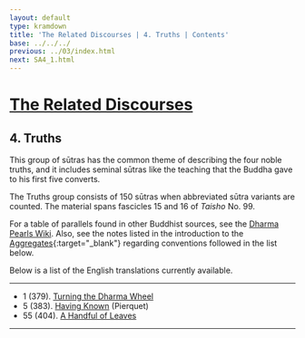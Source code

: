 ```yaml
---
layout: default
type: kramdown
title: 'The Related Discourses | 4. Truths | Contents'
base: ../../../
previous: ../03/index.html
next: SA4_1.html
---
```


# [The Related Discourses](../index.html)
## 4. Truths

This group of sūtras has the common theme of describing the four noble truths, and it includes seminal sūtras like the teaching that the Buddha gave to his first five converts.

The Truths group consists of 150 sūtras when abbreviated sūtra variants are counted. The material spans fascicles 15 and 16 of *Taisho* No. 99.

For a table of parallels found in other Buddhist sources, see the [Dharma Pearls Wiki](https://dharmapearls.net/dharmabase/index.php/Truths_Sa%E1%B9%83yukta). Also, see the notes listed in the introduction to the [Aggregates](../01/index.html){:target="_blank"} regarding conventions followed in the list below.

Below is a list of the English translations currently available.

---

<ul class="list-style-none">
  <li>1 (379). <a href="SA4_1.html">Turning the Dharma Wheel</a></li>
        <!--
            <li>2. Planting a Tree <span class="links">[T 99.380]</span></li>
            <li>3. Planting a Tree <span class="links">[T 99.381]</span></li>
            <li>4. Planting a Tree <span class="links">[T 99.382]</span></li>
        -->
  <li>5 (383). <a href="https://suttacentral.net/sa383/en/pierquet" target="_blank">Having Known</a> (Pierquet)</li>
        <!--
            <li>6. Planting a Tree <span class="links">[T 99.384]</span></li>
            <li>7. Planting a Tree <span class="links">[T 99.385]</span></li>
            <li>8. Planting a Tree <span class="links">[T 99.386]</span></li>
            <li>9. Planting a Tree <span class="links">[T 99.387]</span></li>
            <li>10. Planting a Tree <span class="links">[T 99.388]</span></li>
            <li>11. Planting a Tree <span class="links">[T 99.389]</span></li>
            <li>12. Planting a Tree <span class="links">[T 99.390]</span></li>
            <li>13. Planting a Tree <span class="links">[T 99.391]</span></li>
            <li>14. Planting a Tree <span class="links">[T 99.392]</span></li>
            <li>15. Planting a Tree <span class="links">[T 99.392]</span></li>
            <li>16. Planting a Tree <span class="links">[T 99.392]</span></li>
            <li>17. Planting a Tree <span class="links">[T 99.392]</span></li>
            <li>18. Planting a Tree <span class="links">[T 99.392]</span></li>
            <li>19. Planting a Tree <span class="links">[T 99.392]</span></li>
            <li>20. Planting a Tree <span class="links">[T 99.392]</span></li>
            <li>21. Planting a Tree <span class="links">[T 99.392]</span></li>
            <li>22. Planting a Tree <span class="links">[T 99.393]</span></li>
            <li>23. Planting a Tree <span class="links">[T 99.393]</span></li>
            <li>24. Planting a Tree <span class="links">[T 99.393]</span></li>
            <li>25. Planting a Tree <span class="links">[T 99.393]</span></li>
            <li>26. Planting a Tree <span class="links">[T 99.393]</span></li>
            <li>27. Planting a Tree <span class="links">[T 99.393]</span></li>
            <li>28. Planting a Tree <span class="links">[T 99.393]</span></li>
            <li>29. Planting a Tree <span class="links">[T 99.393]</span></li>
            <li>30. Planting a Tree <span class="links">[T 99.393]</span></li>
            <li>31. Planting a Tree <span class="links">[T 99.393]</span></li>
            <li>32. Planting a Tree <span class="links">[T 99.393]</span></li>
            <li>33. Planting a Tree <span class="links">[T 99.393]</span></li>
            <li>34. Planting a Tree <span class="links">[T 99.393]</span></li>
            <li>35. Planting a Tree <span class="links">[T 99.393]</span></li>
            <li>36. Planting a Tree <span class="links">[T 99.393]</span></li>
            <li>37. Planting a Tree <span class="links">[T 99.393]</span></li>
            <li>38. Planting a Tree <span class="links">[T 99.393]</span></li>
            <li>39. Planting a Tree <span class="links">[T 99.393]</span></li>
            <li>40. Planting a Tree <span class="links">[T 99.393]</span></li>
            <li>41. Planting a Tree <span class="links">[T 99.393]</span></li>
            <li>42. Planting a Tree <span class="links">[T 99.393]</span></li>
            <li>43. Planting a Tree <span class="links">[T 99.394]</span></li>
            <li>44. Planting a Tree <span class="links">[T 99.394]</span></li>
            <li>45. Planting a Tree <span class="links">[T 99.394]</span></li>
            <li>46. Planting a Tree <span class="links">[T 99.395]</span></li>
            <li>47. Planting a Tree <span class="links">[T 99.396]</span></li>
            <li>48. Planting a Tree <span class="links">[T 99.397]</span></li>
            <li>49. Planting a Tree <span class="links">[T 99.398]</span></li>
            <li>50. Planting a Tree <span class="links">[T 99.399]</span></li>
            <li>51. Planting a Tree <span class="links">[T 99.400]</span></li>
            <li>52. Planting a Tree <span class="links">[T 99.401]</span></li>
            <li>53. Planting a Tree <span class="links">[T 99.402]</span></li>
            <li>54. Planting a Tree <span class="links">[T 99.403]</span></li>
        -->
  <li>55 (404). <a href="SA4_55.html">A Handful of Leaves</a></li>
        <!--
            <li>56. Planting a Tree <span class="links">[T 99.405]</span></li>
            <li>57. Planting a Tree <span class="links">[T 99.406]</span></li>
            <li>58. Planting a Tree <span class="links">[T 99.407]</span></li>
            <li>59. Planting a Tree <span class="links">[T 99.408]</span></li>
            <li>60. Planting a Tree <span class="links">[T 99.409]</span></li>
            <li>61. Planting a Tree <span class="links">[T 99.410]</span></li>
            <li>62. Planting a Tree <span class="links">[T 99.411]</span></li>
            <li>63. Planting a Tree <span class="links">[T 99.412]</span></li>
            <li>64. Planting a Tree <span class="links">[T 99.413]</span></li>
            <li>65. Planting a Tree <span class="links">[T 99.414]</span></li>
            <li>66. Planting a Tree <span class="links">[T 99.415]</span></li>
            <li>67. Planting a Tree <span class="links">[T 99.416]</span></li>
            <li>68. Planting a Tree <span class="links">[T 99.417]</span></li>
            <li>69. Planting a Tree <span class="links">[T 99.418]</span></li>
            <li>70. Planting a Tree <span class="links">[T 99.419]</span></li>
            <li>71. Planting a Tree <span class="links">[T 99.420]</span></li>
            <li>72. Planting a Tree <span class="links">[T 99.421]</span></li>
            <li>73. Planting a Tree <span class="links">[T 99.422]</span></li>
            <li>74. Planting a Tree <span class="links">[T 99.423]</span></li>
            <li>75. Planting a Tree <span class="links">[T 99.424]</span></li>
            <li>76. Planting a Tree <span class="links">[T 99.425]</span></li>
            <li>77. Planting a Tree <span class="links">[T 99.426]</span></li>
            <li>78. Planting a Tree <span class="links">[T 99.427]</span></li>
            <li>79. Planting a Tree <span class="links">[T 99.427]</span></li>
            <li>80. Planting a Tree <span class="links">[T 99.427]</span></li>
            <li>81. Planting a Tree <span class="links">[T 99.428]</span></li>
            <li>82. Planting a Tree <span class="links">[T 99.429]</span></li>
            <li>83. Planting a Tree <span class="links">[T 99.430]</span></li>
            <li>84. Planting a Tree <span class="links">[T 99.431]</span></li>
            <li>85. Planting a Tree <span class="links">[T 99.432]</span></li>
            <li>86. Planting a Tree <span class="links">[T 99.433]</span></li>
            <li>87. Planting a Tree <span class="links">[T 99.434]</span></li>
            <li>88. Planting a Tree <span class="links">[T 99.435]</span></li>
            <li>89. Planting a Tree <span class="links">[T 99.436]</span></li>
            <li>90. Planting a Tree <span class="links">[T 99.437]</span></li>
            <li>91. Planting a Tree <span class="links">[T 99.438]</span></li>
            <li>92. Planting a Tree <span class="links">[T 99.439]</span></li>
            <li>93. Planting a Tree <span class="links">[T 99.440]</span></li>
            <li>94. Planting a Tree <span class="links">[T 99.440]</span></li>
            <li>95. Planting a Tree <span class="links">[T 99.440]</span></li>
            <li>96. Planting a Tree <span class="links">[T 99.440]</span></li>
            <li>97. Planting a Tree <span class="links">[T 99.440]</span></li>
            <li>98. Planting a Tree <span class="links">[T 99.440]</span></li>
            <li>99. Planting a Tree <span class="links">[T 99.440]</span></li>
            <li>100. Planting a Tree <span class="links">[T 99.440]</span></li>
            <li>101. Planting a Tree <span class="links">[T 99.441]</span></li>
            <li>102. Planting a Tree <span class="links">[T 99.441]</span></li>
            <li>103. Planting a Tree <span class="links">[T 99.441]</span></li>
            <li>104. Planting a Tree <span class="links">[T 99.441]</span></li>
            <li>105. Planting a Tree <span class="links">[T 99.441]</span></li>
            <li>106. Planting a Tree <span class="links">[T 99.441]</span></li>
            <li>107. Planting a Tree <span class="links">[T 99.441]</span></li>
            <li>108. Planting a Tree <span class="links">[T 99.441]</span></li>
            <li>109. Planting a Tree <span class="links">[T 99.441]</span></li>
            <li>110. Planting a Tree <span class="links">[T 99.441]</span></li>
            <li>111. Planting a Tree <span class="links">[T 99.442]</span></li>
            <li>112. Planting a Tree <span class="links">[T 99.442]</span></li>
            <li>113. Planting a Tree <span class="links">[T 99.442]</span></li>
            <li>114. Planting a Tree <span class="links">[T 99.442]</span></li>
            <li>115. Planting a Tree <span class="links">[T 99.442]</span></li>
            <li>116. Planting a Tree <span class="links">[T 99.442]</span></li>
            <li>117. Planting a Tree <span class="links">[T 99.442]</span></li>
            <li>118. Planting a Tree <span class="links">[T 99.442]</span></li>
            <li>119. Planting a Tree <span class="links">[T 99.442]</span></li>
            <li>120. Planting a Tree <span class="links">[T 99.442]</span></li>
            <li>121. Planting a Tree <span class="links">[T 99.442]</span></li>
            <li>122. Planting a Tree <span class="links">[T 99.442]</span></li>
            <li>123. Planting a Tree <span class="links">[T 99.442]</span></li>
            <li>124. Planting a Tree <span class="links">[T 99.442]</span></li>
            <li>125. Planting a Tree <span class="links">[T 99.442]</span></li>
            <li>126. Planting a Tree <span class="links">[T 99.442]</span></li>
            <li>127. Planting a Tree <span class="links">[T 99.442]</span></li>
            <li>128. Planting a Tree <span class="links">[T 99.442]</span></li>
            <li>129. Planting a Tree <span class="links">[T 99.442]</span></li>
            <li>130. Planting a Tree <span class="links">[T 99.442]</span></li>
            <li>131. Planting a Tree <span class="links">[T 99.442]</span></li>
            <li>132. Planting a Tree <span class="links">[T 99.442]</span></li>
            <li>133. Planting a Tree <span class="links">[T 99.442]</span></li>
            <li>134. Planting a Tree <span class="links">[T 99.442]</span></li>
            <li>135. Planting a Tree <span class="links">[T 99.442]</span></li>
            <li>136. Planting a Tree <span class="links">[T 99.442]</span></li>
            <li>137. Planting a Tree <span class="links">[T 99.442]</span></li>
            <li>138. Planting a Tree <span class="links">[T 99.442]</span></li>
            <li>139. Planting a Tree <span class="links">[T 99.442]</span></li>
            <li>140. Planting a Tree <span class="links">[T 99.442]</span></li>
            <li>141. Planting a Tree <span class="links">[T 99.443]</span></li>
            <li>142. Planting a Tree <span class="links">[T 99.443]</span></li>
            <li>143. Planting a Tree <span class="links">[T 99.443]</span></li>
            <li>144. Planting a Tree <span class="links">[T 99.443]</span></li>
            <li>145. Planting a Tree <span class="links">[T 99.443]</span></li>
            <li>146. Planting a Tree <span class="links">[T 99.443]</span></li>
            <li>147. Planting a Tree <span class="links">[T 99.443]</span></li>
            <li>148. Planting a Tree <span class="links">[T 99.443]</span></li>
            <li>149. Planting a Tree <span class="links">[T 99.443]</span></li>
            <li>150. Planting a Tree <span class="links">[T 99.443]</span></li>
        -->
</ul>

---
